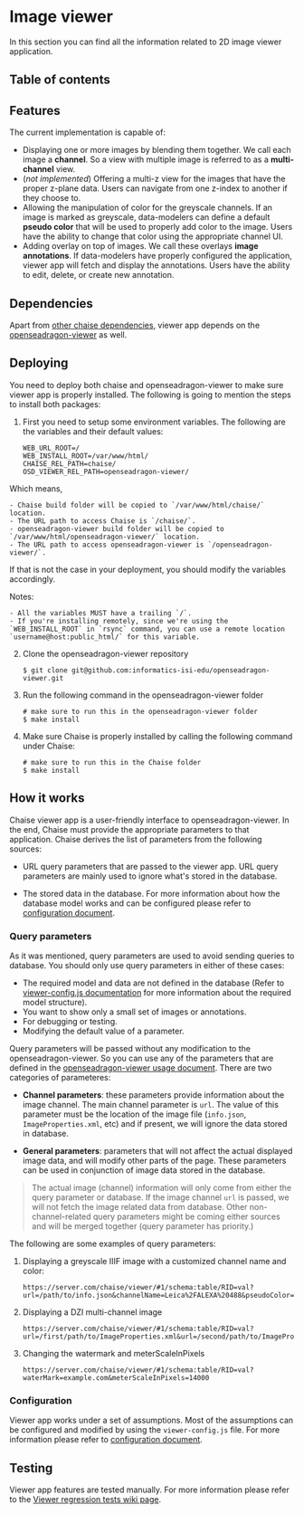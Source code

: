 # Image viewer

In this section you can find all the information related to 2D image viewer application.

## Table of contents

## Features

The current implementation is capable of:
- Displaying one or more images by blending them together. We call each image a
__channel__. So a view with multiple image is referred to as a __multi-channel__ view.
- (_not implemented_) Offering a multi-z view for the images that have
the proper z-plane data. Users can navigate from one z-index to another if they choose to.
- Allowing the manipulation of color for the greyscale channels. If an image is marked
as greyscale, data-modelers can define a default __pseudo color__ that will be used
to properly add color to the image. Users have the ability to change that color
using the appropriate channel UI.
- Adding overlay on top of images. We call these overlays __image annotations__.
If data-modelers have properly configured the application, viewer app will fetch
and display the annotations. Users have the ability to edit, delete, or create new annotation.

## Dependencies

Apart from [other chaise dependencies](installation.md#dependencies), viewer app
depends on the [openseadragon-viewer](https://github.com/informatics-isi-edu/openseadragon-viewer) as well.


## Deploying

You need to deploy both chaise and openseadragon-viewer to make sure viewer app is properly installed. The following is going to mention the steps to install both packages:

1. First you need to setup some environment variables. The following are the variables and their default values:

    ```
    WEB_URL_ROOT=/
    WEB_INSTALL_ROOT=/var/www/html/
    CHAISE_REL_PATH=chaise/
    OSD_VIEWER_REL_PATH=openseadragon-viewer/
    ```

  Which means,

    - Chaise build folder will be copied to `/var/www/html/chaise/` location.
    - The URL path to access Chaise is `/chaise/`.
    - openseadragon-viewer build folder will be copied to `/var/www/html/openseadragon-viewer/` location.
    - The URL path to access openseadragon-viewer is `/openseadragon-viewer/`.

  If that is not the case in your deployment, you should modify the variables accordingly.

  Notes:

    - All the variables MUST have a trailing `/`.
    - If you're installing remotely, since we're using the `WEB_INSTALL_ROOT` in `rsync` command, you can use a remote location `username@host:public_html/` for this variable.


2. Clone the openseadragon-viewer repository
    ```
    $ git clone git@github.com:informatics-isi-edu/openseadragon-viewer.git
    ```

3. Run the following command in the openseadragon-viewer folder
    ```
    # make sure to run this in the openseadragon-viewer folder
    $ make install
    ```

3. Make sure Chaise is properly installed by calling the following command under Chaise:
    ```
    # make sure to run this in the Chaise folder
    $ make install
    ```

## How it works

Chaise viewer app is a user-friendly interface to openseadragon-viewer.  In the end,
Chaise must provide the appropriate parameters to that application. Chaise derives
the list of parameters from the following sources:

- URL query parameters that are passed to the viewer app. URL query parameters are
  mainly used to ignore what's stored in the database.

- The stored data in the database. For more information about how the database
  model works and can be configured please refer to [configuration  document](viewer-config.md).


### Query parameters

As it was mentioned, query parameters are used to avoid sending queries to database.
You should only use query parameters in either of these cases:
- The required model and data are not defined in the database
  (Refer to [viewer-config.js documentation](viewer-config.md) for more information
  about the required model structure).
- You want to show only a small set of images or annotations.
- For debugging or testing.
- Modifying the default value of a parameter.

Query parameters will be passed without any modification to the openseadragon-viewer.
So you can use any of the parameters that are defined in the
[openseadragon-viewer usage document](https://github.com/informatics-isi-edu/openseadragon-viewer/blob/master/docs/user-docs/usage.md). There are two categories of parameteres:

- **Channel parameters**: these parameters provide information about the image channel.
  The main channel parameter is `url`. The value of this parameter must be the location
  of the image file (`info.json`, `ImageProperties.xml`, etc) and if present, we will
  ignore the data stored in database.

- **General parameters**: parameters that will not affect the actual displayed image data,
  and will modify other parts of the page. These parameters can be used in conjunction
  of image data stored in the database.

> The actual image (channel) information will only come from either the query parameter or database. If the image channel `url` is passed, we will not fetch the image related data from database. Other non-channel-related query parameters might be coming either sources and will be merged together (query parameter has priority.)

The following are some examples of query parameters:

1. Displaying a greyscale IIIF image with a customized channel name and color:

    ```
    https://server.com/chaise/viewer/#1/schema:table/RID=val?url=/path/to/info.json&channelName=Leica%2FALEXA%20488&pseudoColor=%23ff00ff
    ```
2. Displaying a DZI multi-channel image
    ```
    https://server.com/chaise/viewer/#1/schema:table/RID=val?url=/first/path/to/ImageProperties.xml&url=/second/path/to/ImageProperties.xml
    ```

3. Changing the watermark and meterScaleInPixels

    ```
    https://server.com/chaise/viewer/#1/schema:table/RID=val?waterMark=example.com&meterScaleInPixels=14000
    ```


### Configuration

Viewer app works under a set of assumptions. Most of the assumptions
can be configured and modified by using the `viewer-config.js` file.
For more information please refer to [configuration document](viewer-config.md).

## Testing

Viewer app features are tested manually. For more information please refer to the
[Viewer regression tests wiki page](https://github.com/informatics-isi-edu/chaise/wiki/Viewer-regression-tests).
